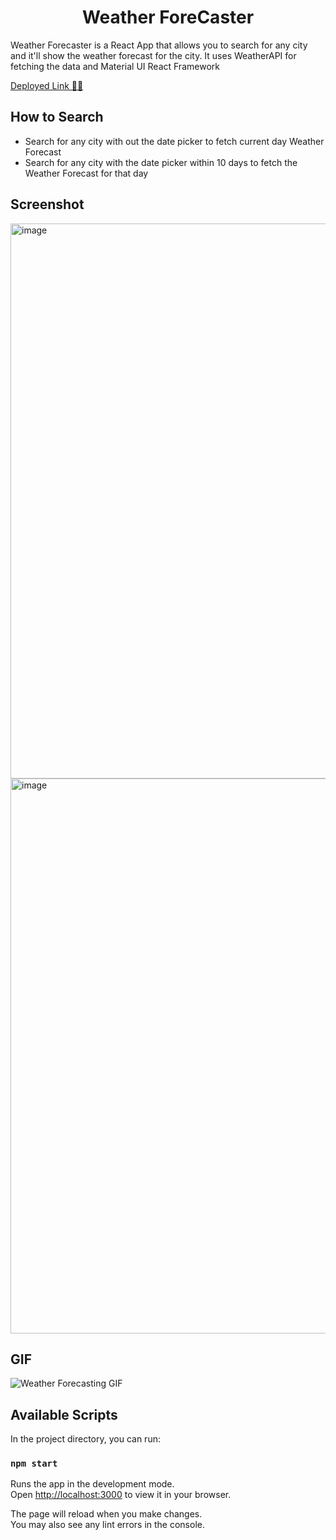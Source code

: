 <h1 align="center">Weather ForeCaster</h1>

Weather Forecaster is a React App that allows you to search for any city and it'll show the weather forecast for the city. It uses WeatherAPI for fetching the data and Material UI React Framework

[Deployed Link 🚀🚀](https://weather-forecasting-app-nawed2611.vercel.app/)

## How to Search

 - Search for any city with out the date picker to fetch current day Weather Forecast
 - Search for any city with the date picker within 10 days to fetch the Weather Forecast for that day

## Screenshot

<img width="888" alt="image" src="https://user-images.githubusercontent.com/83456083/173097474-fbd48760-1aea-47ae-9093-f2379d846128.png">

<img width="888" alt="image" src="https://user-images.githubusercontent.com/83456083/173098715-28a3f395-858d-4b76-96d0-03c448734581.png">



## GIF

![Weather Forecasting GIF](https://user-images.githubusercontent.com/83456083/173098350-85d306b3-ac7c-45a7-9083-12b4de2f7fc2.gif)


## Available Scripts

In the project directory, you can run:

### `npm start`

Runs the app in the development mode.\
Open [http://localhost:3000](http://localhost:3000) to view it in your browser.

The page will reload when you make changes.\
You may also see any lint errors in the console.

